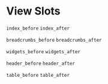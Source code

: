 
# View Slots

`index_before`
`index_after`

`breadcrumbs_before`
`breadcrumbs_after`

`widgets_before`
`widgets_after`

`header_before`
`header_after`

`table_before`
`table_after`

